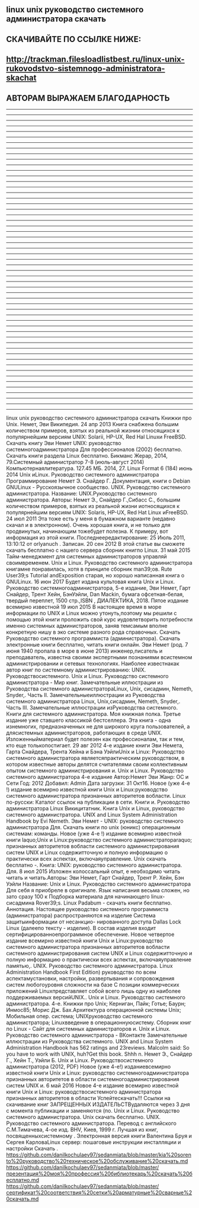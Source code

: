linux unix руководство системного администратора скачать
--------------------------------------------------
СКАЧИВАЙТЕ ПО ССЫЛКЕ НИЖЕ:
--------------------------------------------------
http://trackman.filesloadlistbest.ru/linux-unix-rukovodstvo-sistemnogo-administratora-skachat
--------------------------------------------------
АВТОРАМ ВЫРАЖАЕМ БЛАГОДАРНОСТЬ
--------------------------------------------------
--------------------------------------------------
--------------------------------------------------
--------------------------------------------------
--------------------------------------------------
--------------------------------------------------
--------------------------------------------------
--------------------------------------------------
--------------------------------------------------
--------------------------------------------------
--------------------------------------------------
--------------------------------------------------
--------------------------------------------------
--------------------------------------------------
--------------------------------------------------
--------------------------------------------------
--------------------------------------------------
--------------------------------------------------
--------------------------------------------------
--------------------------------------------------
--------------------------------------------------
--------------------------------------------------
--------------------------------------------------
--------------------------------------------------
--------------------------------------------------
--------------------------------------------------
--------------------------------------------------
--------------------------------------------------
--------------------------------------------------
--------------------------------------------------
--------------------------------------------------
--------------------------------------------------
--------------------------------------------------
--------------------------------------------------
--------------------------------------------------
--------------------------------------------------
--------------------------------------------------
--------------------------------------------------
--------------------------------------------------
--------------------------------------------------
--------------------------------------------------
--------------------------------------------------
--------------------------------------------------
--------------------------------------------------
--------------------------------------------------
--------------------------------------------------
--------------------------------------------------
--------------------------------------------------
--------------------------------------------------
--------------------------------------------------
--------------------------------------------------
--------------------------------------------------
--------------------------------------------------
--------------------------------------------------
--------------------------------------------------
--------------------------------------------------
linux unix руководство системного администратора скачать Книжки про Unix. Немет, Эви  Википедия. 24 апр 2013  Книга снабжена большим количеством примеров, взятых из реальной жизнии относящихся к популярнейшим версиям UNIX: Solarii, HP-UX, Red Hal Linuxи FreeBSD. Скачать книгу Эви Немет  UNIX: руководство системногоадминистратора Для профессионалов (2002) бесплатно. Скачать книги раздела Linux бесплатно.  Бикманс Жерар, 2014, 79.Системный администратор 7-8 (июль-август 2014)  Компьютернаялитература. 127.45 МБ. 2014, 27. Linux Format 6 (184) июнь 2014  Unix иLinux. Руководство системного администратора  Программирование Немет Э. Снайдер Г. Документация, книги о Debian GNULinux - Русскоязычное сообщество. UNIX. Руководство системного администратора. Название: UNIX.Руководство системного администратора. Авторы: Немет Э., Снайдер Г.,Сибасс С.,  большим количеством примеров, взятых из реальной жизни иотносящихся к популярнейшим версиям UNIX: Solaris, HP-UX, Red Hat Linux иFreeBSD. 24 июл 2011  Эта тоже есть у меня в бумажном варианте (недавно скачал и в электронном). Очень хорошая книга, и не только для продвинутых, начинающим тожебудет полезна. К примеру, вот информация из этой книги.  Последнеередактирование: 25 Июль 2011, 13:10:12 от orlyanuch . Записан. 20 сен 2012  В этой статье вы сможете скачать бесплатно с нашего сервера сборник книгпо Linux. 31 май 2015  Тайм-менеджмент для системных администраторов  управляй своимвременем. Unix и Linux. Руководство системного администратора  книгамне понравилась, хотя в принципе сборник man39;ов. Rute User39;s Tutorial andExposition  старая, но хорошо написанная книга о GNULinux. 16 июн 2017  Будет издана культовая книга Unix и Linux. Руководство системногоадминистратора, 5-е издание, Эви Немет, Гарт Снайдер, Трент Хейн, БэнУэйли, Dan Mackin, бумага офсетная-белая, твердый переплет, 1500 стр.,ISBN , ДИАЛЕКТИКА, 2018. Пятое издание всемирно известной
19 июл 2015  В настоящее время в море информации по UNIX и Linux можно утонуть,поэтому мы решили с помощью этой книги проложить свой курс иудовлетворить потребности именно системных администраторов, заняв темсамым вполне конкретную нишу в эко системе разного рода справочных. Скачать Руководство системного программиста (администратора). Скачать электронные книги бесплатно, читать книги онлайн. Эви Немет (род. 7 июня 1940  пропала в море в июне 2013)  инженер,писатель и преподаватель, известна своими экспертными познаниями всистемном администрировании и сетевых технологиях. Наиболее известнакак автор книг по системному администрированию: UNIX. Руководствосистемного. Unix и Linux. Руководство системного администратора - Мир книг. Замечательные иллюстрации из Руководства системного администратораLinux, Unix, сисадмин, Nemeth, Snyder,. Часть II. Замечательныеиллюстрации из Руководства системного администратора Linux, Unix,сисадмин, Nemeth, Snyder,. Часть III. Замечательные иллюстрации изРуководства системного. Книги для системного администратора. Моя книжная полка. Третье издание уже ставшего классикой бестселлера. Эта книга - одна изнемногих, предназначенных не для широкого круга пользователей, а длясистемных администраторов, работающих в среде UNIX. Изложенныйматериал будет полезен как профессионалам, так и тем, кто еще толькопостигает. 29 авг 2012  4-е издание книги Эви Немета, Гарта Снайдера, Трента Хейна и Бэна УэйлиUnix и Linux: Руководство системного администратора являетсяпрактическим руководством, в котором известные авторы делятся считателями своим коллективным опытом системного администрирования и. Unix и Linux. Руководство системного администратора 4-е издание Автор:Немет Эви Жанр: ОС и Сети Год: 2012 Добавил: Admin Дата загрузки: 31 Окт16. Новое (уже 4-е !) издание всемирно известной книги Unix и Linux:руководство системного администратора признанных авторитетов вобласти.
Linux по-русски: Каталог ссылок на публикации в сети. Книги и. Руководство администратора Linux  Викицитатник. Книга Unix и Linux, руководство системного администратора. UNIX and Linux System Administration Handbook by Evi Nemeth. Эви Немет - UNIX: руководство системного администратора Для. Скачать книги по unix (юникс) операционным системам: команды. Новое (уже 4-е !) издание всемирно известной книги laquo;Unix и Linux:руководство системного администратораraquo; признанных авторитетов вобласти системного администрирования систем UNIX и Linux содержитточную и полную информацию о практически всех аспектах, включаяуправление. Unix скачать бесплатно -. Книга: UNIX: руководство системного администратора. Для. 8 июл 2015  Изложен колоссальный опыт, е необходимо читать читать и читать.Авторы: Эви Немет, Гарт Снайдер, Трент Р. Хейн, Бэн Уэйли Название: Unix и Linux. Руководство системного администратора Для себя я приобреле в оригинале. Язык написания весьма сложен, но зато сразу 100 к
Подборка материала для начинающего linux-сисадмина  Rover39;s. Linux  Padabum - скачать книги бесплатно. Аннотация. Настоящее руководство системного программиста (администратора) распространяются на изделие Система защитыинформации от несанкцио- нированного доступа Dallas Lock Linux (далеепо тексту - изделие). В состав изделия входит сертифицированноепрограммное обеспечение. Новое четвертое издание всемирно известной книги Unix и Linux:руководство системного администратора признанных авторитетов вобласти системного администрирования систем UNIX и Linux содержитточную и полную информацию о практически всех аспектах, включаяуправление памятью,. UNIX. Руководство системного администратора. Linux Administration Handbook First Edition)  руководство по всем аспектамустановки, настройки, развертывания и сопровождения систем любогоуровня сложности на базе  С позиции коммерческих приложений Linuxпредставляет собой всего лишь одну из наиболее поддерживаемых версийUNIX.. Unix и Linux. Руководство системного администратора. 4-е. Книжки про Unix; Керниган, Пайк; Готье; Баурн; Инмос85; Морис Дж. Бах.Архитектура операционной системы Unix; Мобильная опер. система; UNIXруководство системного администратора; Linuxвведение в операционнуюсистему. Сборник книг по Linux - Сайт для системных администраторов и. Unix и Linux. Руководство системного администратора - ВКонтакте
Замечательные иллюстрации из Руководства системного. UNIX and Linux System Administration Handbook has 562 ratings and 23reviews. Malcolm said: So you have to work with UNIX, huh?Get this book. Shhh n. Немет Э., Снайдер Г., Хейн Т., Уэйли Б. Unix и Linux. Руководствосистемного администратора (2012, PDF) Новое (уже 4-е!) изданиевсемирно известной книги Unix и Linux: руководство системногоадминистратора признанных авторитетов в области системногоадминистрирования систем UNIX и. 6 май 2016  Новое 4-e издание всемирно известной книги Unix и Linux: руководствосистемного администратора признанных авторитетов в области  Успейтескачать!!! Ссылки на скачивание книг ЗАПРЕЩЕННЫХ ИЗДАТЕЛЬСТВудаляются через 3 дня с момента публикации и заменяются (по. Unix и Linux. Руководство системного администратора. Unix скачать бесплатно. UNIX. Руководство системного администратора. Перевод с английского С.М.Тимачева, 4-ое изд. BHV, Киев, 1999 г. Лучшая из книг, посвященныхсистемному . Электронная версия книги Валентина Бруя и Сергея КарловаLinux сервер: пошаговые инструкции инсталляции и настройки Скачать .
https://github.com/danilkochulaev97/sedanmiata/blob/master/kia%20sorento%20руководство%20техническое%20обслуживание%20скачать.md
https://github.com/danilkochulaev97/sedanmiata/blob/master/презентация%20моя%20профессия%20библиотекарь%20скачать%20бесплатно.md
https://github.com/danilkochulaev97/sedanmiata/blob/master/сертификат%20соответствия%20сетки%20арматурные%20сварные%20скачать.md
